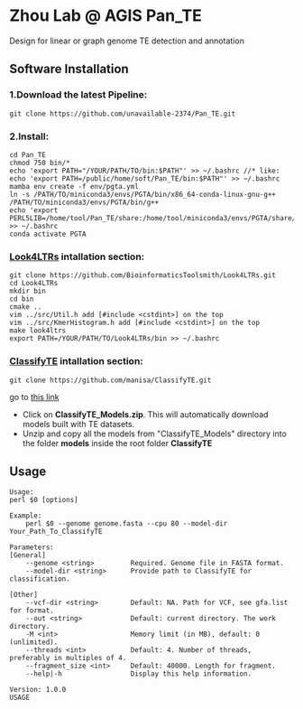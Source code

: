 # Zhou Lab @ AGIS Pan_TE 
Design for linear or graph genome TE detection and annotation

## Software Installation 

### 1.Download the latest Pipeline:

    git clone https://github.com/unavailable-2374/Pan_TE.git

### 2.Install:

    cd Pan_TE
    chmod 750 bin/*
    echo 'export PATH="/YOUR/PATH/TO/bin:$PATH"' >> ~/.bashrc //* like: echo 'export PATH=/public/home/soft/Pan_TE/bin:$PATH"' >> ~/.bashrc
    mamba env create -f env/pgta.yml
    ln -s /PATH/TO/miniconda3/envs/PGTA/bin/x86_64-conda-linux-gnu-g++ /PATH/TO/miniconda3/envs/PGTA/bin/g++
    echo 'export PERL5LIB=/home/tool/Pan_TE/share:/home/tool/miniconda3/envs/PGTA/share/RepeatMasker:$PERL5LIB"' >> ~/.bashrc
    conda activate PGTA

### [Look4LTRs](https://github.com/BioinformaticsToolsmith/Look4LTRs) intallation section:
    git clone https://github.com/BioinformaticsToolsmith/Look4LTRs.git
    cd Look4LTRs
    mkdir bin
    cd bin
    cmake ..
    vim ../src/Util.h add [#include <cstdint>] on the top
    vim ../src/KmerHistogram.h add [#include <cstdint>] on the top
    make look4ltrs
    export PATH=/YOUR/PATH/TO/Look4LTRs/bin >> ~/.bashrc

### [ClassifyTE](https://github.com/manisa/ClassifyTE/tree/master) intallation section:
    git clone https://github.com/manisa/ClassifyTE.git
go to [this link](https://drive.google.com/file/d/1CuDciG0Ru5zRBhffjQmgJdqSMQB89mfh/view?usp=sharing)
    
- Click on **ClassifyTE_Models.zip**. This will automatically download models built with TE datasets.
- Unzip and copy all the models from "ClassifyTE_Models" directory into the folder **models** inside the root folder **ClassifyTE**
 
## Usage
    Usage:
    perl $0 [options]

    Example:
        perl $0 --genome genome.fasta --cpu 80 --model-dir Your_Path_To_ClassifyTE 
    
    Parameters:
    [General]
        --genome <string>         Required. Genome file in FASTA format.
        --model-dir <string>      Provide path to ClassifyTE for classification.
    
    [Other]
        --vcf-dir <string>        Default: NA. Path for VCF, see gfa.list for format.
        --out <string>            Default: current directory. The work directory.
        -M <int>                  Memory limit (in MB), default: 0 (unlimited).
        --threads <int>           Default: 4. Number of threads, preferably in multiples of 4.
        --fragment_size <int>     Default: 40000. Length for fragment.
        --help|-h                 Display this help information.
    
    Version: 1.0.0
    USAGE

